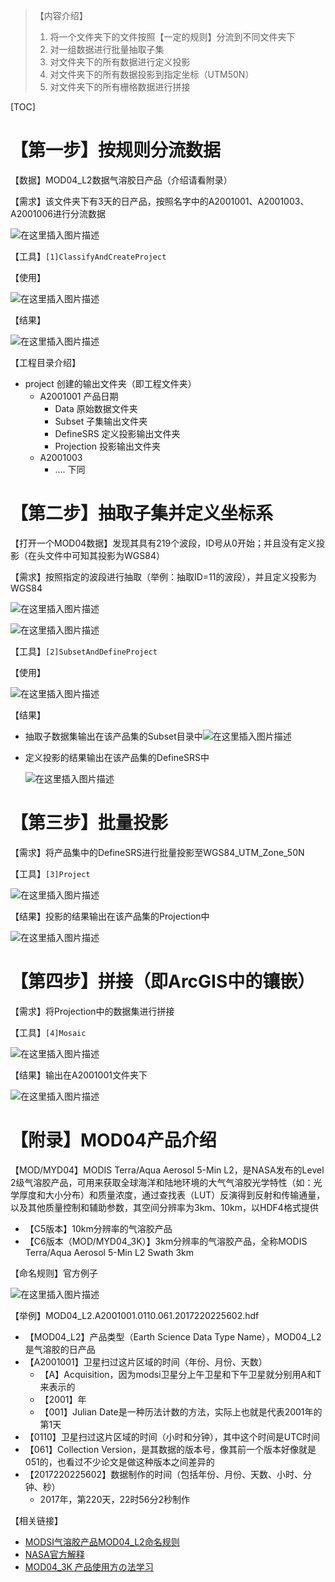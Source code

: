 > 【内容介绍】
>
> 1. 将一个文件夹下的文件按照【一定的规则】分流到不同文件夹下
> 2. 对一组数据进行批量抽取子集
> 3. 对文件夹下的所有数据进行定义投影
> 4. 对文件夹下的所有数据投影到指定坐标（UTM50N）
> 5. 对文件夹下的所有栅格数据进行拼接



[TOC]

# 【第一步】按规则分流数据

【数据】MOD04_L2数据气溶胶日产品（介绍请看附录）

【需求】该文件夹下有3天的日产品，按照名字中的A2001001、A2001003、A2001006进行分流数据

![在这里插入图片描述](https://img-blog.csdnimg.cn/20190807093753965.png?x-oss-process=image/watermark,type_ZmFuZ3poZW5naGVpdGk,shadow_10,text_aHR0cHM6Ly9ibG9nLmNzZG4ubmV0L3N1bW1lcl9kZXc=,size_16,color_FFFFFF,t_70)

【工具】`[1]ClassifyAndCreateProject`

【使用】

![在这里插入图片描述](https://img-blog.csdnimg.cn/20190807100250309.png?x-oss-process=image/watermark,type_ZmFuZ3poZW5naGVpdGk,shadow_10,text_aHR0cHM6Ly9ibG9nLmNzZG4ubmV0L3N1bW1lcl9kZXc=,size_16,color_FFFFFF,t_70)

【结果】

![在这里插入图片描述](https://img-blog.csdnimg.cn/20190807100303600.gif)

【工程目录介绍】

- project						创建的输出文件夹（即工程文件夹）
  - A2001001				产品日期
    - Data						原始数据文件夹
    - Subset 		           子集输出文件夹
    - DefineSRS              定义投影输出文件夹
    - Projection              投影输出文件夹
  - A2001003
    - .... 下同



# 【第二步】抽取子集并定义坐标系

【打开一个MOD04数据】发现其具有219个波段，ID号从0开始；并且没有定义投影（在头文件中可知其投影为WGS84）

【需求】按照指定的波段进行抽取（举例：抽取ID=11的波段），并且定义投影为WGS84

![在这里插入图片描述](https://img-blog.csdnimg.cn/20190807095447498.png?x-oss-process=image/watermark,type_ZmFuZ3poZW5naGVpdGk,shadow_10,text_aHR0cHM6Ly9ibG9nLmNzZG4ubmV0L3N1bW1lcl9kZXc=,size_16,color_FFFFFF,t_70)

![在这里插入图片描述](https://img-blog.csdnimg.cn/20190807095726413.png?x-oss-process=image/watermark,type_ZmFuZ3poZW5naGVpdGk,shadow_10,text_aHR0cHM6Ly9ibG9nLmNzZG4ubmV0L3N1bW1lcl9kZXc=,size_16,color_FFFFFF,t_70)

【工具】`[2]SubsetAndDefineProject`

【使用】

![在这里插入图片描述](https://img-blog.csdnimg.cn/20190807095947455.png?x-oss-process=image/watermark,type_ZmFuZ3poZW5naGVpdGk,shadow_10,text_aHR0cHM6Ly9ibG9nLmNzZG4ubmV0L3N1bW1lcl9kZXc=,size_16,color_FFFFFF,t_70)

【结果】

- 抽取子数据集输出在该产品集的Subset目录中![在这里插入图片描述](https://img-blog.csdnimg.cn/20190807100048795.png?x-oss-process=image/watermark,type_ZmFuZ3poZW5naGVpdGk,shadow_10,text_aHR0cHM6Ly9ibG9nLmNzZG4ubmV0L3N1bW1lcl9kZXc=,size_16,color_FFFFFF,t_70)

- 定义投影的结果输出在该产品集的DefineSRS中

  ![在这里插入图片描述](https://img-blog.csdnimg.cn/20190807100422755.png?x-oss-process=image/watermark,type_ZmFuZ3poZW5naGVpdGk,shadow_10,text_aHR0cHM6Ly9ibG9nLmNzZG4ubmV0L3N1bW1lcl9kZXc=,size_16,color_FFFFFF,t_70)

# 【第三步】批量投影

【需求】将产品集中的DefineSRS进行批量投影至WGS84_UTM_Zone_50N

【工具】`[3]Project`

![在这里插入图片描述](https://img-blog.csdnimg.cn/2019080710093541.png?x-oss-process=image/watermark,type_ZmFuZ3poZW5naGVpdGk,shadow_10,text_aHR0cHM6Ly9ibG9nLmNzZG4ubmV0L3N1bW1lcl9kZXc=,size_16,color_FFFFFF,t_70)

【结果】投影的结果输出在该产品集的Projection中

![在这里插入图片描述](https://img-blog.csdnimg.cn/2019080710103383.png?x-oss-process=image/watermark,type_ZmFuZ3poZW5naGVpdGk,shadow_10,text_aHR0cHM6Ly9ibG9nLmNzZG4ubmV0L3N1bW1lcl9kZXc=,size_16,color_FFFFFF,t_70)



# 【第四步】拼接（即ArcGIS中的镶嵌）

【需求】将Projection中的数据集进行拼接

【工具】`[4]Mosaic`

![在这里插入图片描述](https://img-blog.csdnimg.cn/20190807101241868.png?x-oss-process=image/watermark,type_ZmFuZ3poZW5naGVpdGk,shadow_10,text_aHR0cHM6Ly9ibG9nLmNzZG4ubmV0L3N1bW1lcl9kZXc=,size_16,color_FFFFFF,t_70)

【结果】输出在A2001001文件夹下

![在这里插入图片描述](https://img-blog.csdnimg.cn/20190807101808945.png?x-oss-process=image/watermark,type_ZmFuZ3poZW5naGVpdGk,shadow_10,text_aHR0cHM6Ly9ibG9nLmNzZG4ubmV0L3N1bW1lcl9kZXc=,size_16,color_FFFFFF,t_70)



# 【附录】MOD04产品介绍

【MOD/MYD04】MODIS Terra/Aqua Aerosol 5-Min L2，是NASA发布的Level 2级气溶胶产品，可用来获取全球海洋和陆地环境的大气气溶胶光学特性（如：光学厚度和大小分布）和质量浓度，通过查找表（LUT）反演得到反射和传输通量，以及其他质量控制和辅助参数，其空间分辨率为3km、10km，以HDF4格式提供

- 【C5版本】10km分辨率的气溶胶产品
- 【C6版本（MOD/MYD04_3K）】3km分辨率的气溶胶产品，全称MODIS Terra/Aqua Aerosol 5-Min L2 Swath 3km



【命名规则】官方例子

![在这里插入图片描述](https://img-blog.csdnimg.cn/20190807092605254.png)



【举例】MOD04_L2.A2001001.0110.061.2017220225602.hdf

- 【MOD04_L2】产品类型（Earth Science Data Type Name），MOD04_L2是气溶胶的日产品
- 【A2001001】卫星扫过这片区域的时间（年份、月份、天数）
  - 【A】Acquisition，因为modsi卫星分上午卫星和下午卫星就分别用A和T来表示的
  - 【2001】年
  - 【001】Julian Date是一种历法计数的方法，实际上也就是代表2001年的第1天
- 【0110】卫星扫过这片区域的时间（小时和分钟），其中这个时间是UTC时间
- 【061】Collection Version，是其数据的版本号，像其前一个版本好像就是051的，也看过不少论文是做这种版本之间差异的
- 【2017220225602】数据制作的时间（包括年份、月份、天数、小时、分钟、秒）
  - 2017年，第220天，22时56分2秒制作



【相关链接】

- [MODSI气溶胶产品MOD04_L2命名规则](http://blog.sina.com.cn/s/blog_b8e25eb20102xe5p.html)
- [NASA官方解释](http://modis-atmos.gsfc.nasa.gov/MOD04_L2/index.html)
- [MOD04_3K 产品使用方の法学习](https://blog.csdn.net/u013930678/article/details/78552183)